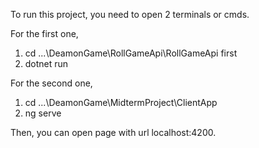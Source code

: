 To run this project, you need to open 2 terminals or cmds.

For the first one, 
1. cd ...\DeamonGame\RollGameApi\RollGameApi first
2. dotnet run

For the second one,
1. cd ...\DeamonGame\MidtermProject\ClientApp
2. ng serve

Then, you can open page with url localhost:4200.